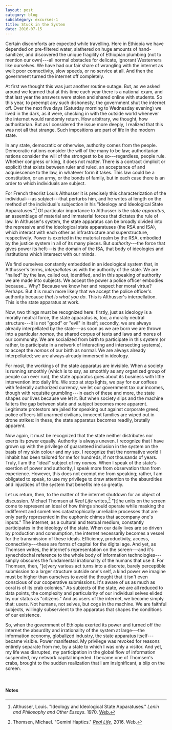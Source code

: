 ```yaml
---
layout: post
category: blog
subcategory: excurses-1
title: Stuck in the System
date: 2016-07-15
---
```


Certain discomforts are expected while travelling. Here in Ethiopia we have depended on pre-filtered water, slathered on huge amounts of hand-sanitizer, and discovered the unique fragility of Ethiopian plumbing (not to mention our own)---all normal obstacles for delicate, ignorant Westerners like ourselves. We have had our fair share of wrangling with the internet as well: poor connectivity, slow speeds, or no service at all. And then the government turned the internet off completely.

At first we thought this was just another routine outage. But, as we asked around we learned that at this time each year there is a national exam, and that last year the answers were stolen and shared online with students. So this year, to preempt any such dishonesty, the government shut the internet off. Over the next five days (Saturday morning to Wednesday evening) we lived in the dark, as it were, checking in with the outside world whenever the internet would randomly return. How arbitrary, we thought, how authoritarian. But as I considered the issue more deeply, I realized that this was not all that strange. Such impositions are part of life in the modern state.

In any state, democratic or otherwise, authority comes from the people. Democratic nations consider the will of the many to be law; authoritarian nations consider the will of the strongest to be so---regardless, people rule. Whether congress or king, it does not matter. There is a contract (implicit or explicit) that exists between ruler and ruled, an acceptance of and acquiescence to the law, in whatever form it takes. This law could be a constitution, or an army, or the bonds of family, but in each case there is an order to which individuals are subject.

For French theorist Louis Althusser it is precisely this characterization of the individual---as *subject*---that perturbs him, and he writes at length on the method of the individual's subjection in his "Ideology and Ideological State Apparatuses."[^1] Of particular importance to Althusser is the *state apparatus,* an assemblage of material and immaterial forces that dictates the rule of law. In Althusser's system, the state apparatus can be broadly divided into the repressive and the ideological state apparatuses (the RSA and ISA), which interact with each other as infrastructure and superstructure, respectively. Power is exerted in the material realm by the RSA, embodied by the justice system in all of its many pieces. But *authority*---the force that gives power its heft---is the domain of the ISA, that body of ideologies and institutions which intersect with our minds.

We find ourselves constantly embedded in an ideological system that, in Althusser's terms, *interpellates* us with the authority of the state. We are "hailed" by the law, called out, identified, and in this speaking of authority we are made into subjects. We accept the power a police officer embodies because... Why? Because we know her and respect her moral virtue? Perhaps. But it is much more likely that we accept the police officer's authority because *that is what you do*. This is Althusser's interpellation. This is the state apparatus at work.

Now, two things must be recognized here: firstly, just as ideology is a morally neutral force, the state apparatus is, too, a morally neutral structure---it is not "good" or "evil" in itself; secondly, we are always already interpellated by the state---as soon as we are born we are thrown into a particular *nomos,* the shared corpus of texts and laws and mores of our community. We are socialized from birth to participate in this system (or rather, to participate in a network of interacting and intersecting systems), to accept the *nomos* of our birth as normal. We are always already interpellated; we are always already immersed in ideology.

For most, the workings of the state apparatus are invisible. When a society is running smoothly (which is to say, as smoothly as any organized group of people can ever run), the state apparatus goes about its business with little intervention into daily life. We stop at stop lights, we pay for our coffees with federally authorized currency, we let our government tax our incomes, though with requisite grumbling---in each of these and more, the state shapes our lives because we let it. But when society slips and the machine falters the gap between state and subject becomes more apparent. Legitimate protestors are jailed for speaking out against corporate greed, police officers kill unarmed civilians, innocent families are wiped out in drone strikes: in these, the state apparatus becomes readily, brutally apparent.

Now again, it must be recognized that the state neither distributes nor exerts its power equally. Authority is always uneven. I recognize that I have grown up with the privilege of guaranteed inclusion in the system on the basis of my skin colour and my sex. I recognize that the normative world I inhabit has been tailored for me for hundreds, if not thousands of years. Truly, I am the "ideal" subject of my *nomos*. When I speak of the state's exertion of power and authority, I speak more from observation than from experience. However, this does not exempt me from speaking; rather, I am obligated to speak, to use my privilege to draw attention to the absurdities and injustices of the system that benefits me so greatly.

Let us return, then, to the matter of the internet shutdown for an object of discussion. Michael Thomsen at *Real Life* writes,[^2] "\[t\]he units on the screen come to represent an ideal of how things should operate while masking the indifferent and sometimes catastrophically unreliable processes that are only partly represented in the euphonic chimes that accompany one's inputs." The internet, as a cultural and textual medium, constantly participates in the ideology of the state. When our daily lives are so driven by production and consumption, the internet necessarily becomes a vessel for the transmission of these ideals. Efficiency, productivity, access, connectivity---these are forms of capital for the digital age. And yet, as Thomsen writes, the internet's representation on the screen---and it's synechdochal reference to the whole body of information technologies---simply obscures the fundamental irrationality of the humans that use it. For Thomsen, then, "\[e\]very various act turns into a discrete, barely perceptible submission to a larger structure outside one's self, a kind power we imagine must be higher than ourselves to avoid the thought that it isn't even conscious of our cooperative submissions. It's aware of us as much as coral is of its crab colonies." As subjects of the state, we are all reduced to data points, the complexity and particularity of our individual selves elided by our status as "citizens." And as users of the internet, we become simply that: users. Not humans, not selves, but cogs in the machine. We are faithful subjects, willingly subservient to the apparatus that shapes the conditions of our existence.

So, when the government of Ethiopia exerted its power and turned off the internet the absurdity and irrationality of the system at large---the information economy, globalized industry, the state apparatus itself---became visible. Power manifested. My privilege was revoked for reasons entirely separate from me, by a state to which I was only a visitor. And yet, my life was disrupted, my participation in the global flow of information suspended, my network capital impeded. I became one of Thomsen's crabs, brought to the sudden realization that I am insignificant, a blip on the screen.

<br>

#### Notes

[^1]: Althusser, Louis. "Ideology and Ideological State Apparatuses." *Lenin and Philosophy and Other Essays.* 1970. [Web.](https://www.marxists.org/reference/archive/althusser/1970/ideology.htm)

[^2]: Thomsen, Michael. "Gemini Haptics." [*Real Life.*](http://reallifemag.com/gemini-haptics/) 2016. Web.
